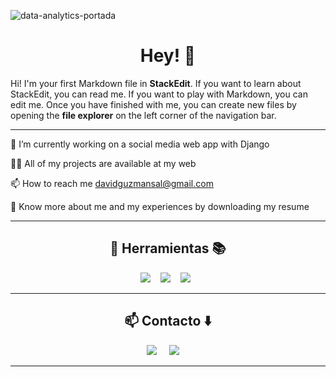 ![data-analytics-portada](https://github.com/davidguzmansa/davidguzmansa/assets/117094361/985e08d5-9303-4454-88e2-60d48a9b15bf)

<h1 align="center"> Hey! 👋</h1>

Hi! I'm your first Markdown file in **StackEdit**. If you want to learn about StackEdit, you can read me. If you want to play with Markdown, you can edit me. Once you have finished with me, you can create new files by opening the **file explorer** on the left corner of the navigation bar.

<hr>

🔭 I’m currently working on a social media web app with Django

👨‍💻 All of my projects are available at my web

📫 How to reach me davidguzmansal@gmail.com

📄 Know more about me and my experiences by downloading my resume

<hr>

<h2 align="center"> 🔭 Herramientas 📚</h2>
<p align="center">
  <img src="https://img.shields.io/badge/PowerBI--F2C811?style=for-the-badge&logo=PowerBI" />&nbsp;&nbsp;&nbsp;
  <img src="https://img.shields.io/badge/Sql--4479A1?style=for-the-badge&logo=mysql&logoColor=white" />&nbsp;&nbsp;&nbsp;
  <img src="https://img.shields.io/badge/Python--3776AB?style=for-the-badge&logo=Python" />&nbsp;&nbsp;
</p>
<p align="center"></p>

<hr>

<h2  align="center">📫 Contacto ⬇️</h2>
<p align="center">
  <a target="_blank"href="https://www.linkedin.com/in/davidguzmansa/"><img src="https://img.shields.io/badge/linkedin-%230077B5.svg?&style=for-the-badge&logo=linkedin&logoColor=white" /></a>&nbsp;&nbsp;&nbsp;&nbsp;
  <a href="mailto:davidguzmansal@gmail.com?subject=Hello"><img src="https://img.shields.io/badge/gmail-%23D14836.svg?&style=for-the-badge&logo=gmail&logoColor=white" /></a>&nbsp;&nbsp;&nbsp;&nbsp;
</p>

<hr>

